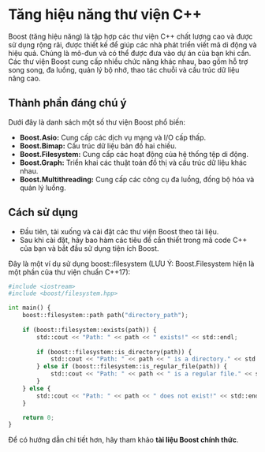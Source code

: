 # Tăng hiệu năng thư viện C++
Boost (tăng hiệu năng) là tập hợp các thư viện C++ chất lượng cao và được sử dụng rộng rãi, được thiết kế để giúp các nhà phát triển viết mã di động và hiệu quả. Chúng là mô-đun và có thể được đưa vào dự án của bạn khi cần. Các thư viện Boost cung cấp nhiều chức năng khác nhau, bao gồm hỗ trợ song song, đa luồng, quản lý bộ nhớ, thao tác chuỗi và cấu trúc dữ liệu nâng cao.
## Thành phần đáng chú ý
Dưới đây là danh sách một số thư viện Boost phổ biến:
- **Boost.Asio:** Cung cấp các dịch vụ mạng và I/O cấp thấp.
- **Boost.Bimap:** Cấu trúc dữ liệu bản đồ hai chiều.
- **Boost.Filesystem:** Cung cấp các hoạt động của hệ thống tệp di động.
- **Boost.Graph:** Triển khai các thuật toán đồ thị và cấu trúc dữ liệu khác nhau.
- **Boost.Multithreading:** Cung cấp các công cụ đa luồng, đồng bộ hóa và quản lý luồng.
## Cách sử dụng
- Đầu tiên, tải xuống và cài đặt các thư viện Boost theo tài liệu.
- Sau khi cài đặt, hãy bao hàm các tiêu đề cần thiết trong mã code C++ của bạn và bắt đầu sử dụng tiện ích Boost.

Đây là một ví dụ sử dụng boost::filesystem (LƯU Ý: Boost.Filesystem hiện là một phần của thư viện chuẩn C++17):
~~~python
#include <iostream>
#include <boost/filesystem.hpp>

int main() {
    boost::filesystem::path path("directory_path");
  
    if (boost::filesystem::exists(path)) {
        std::cout << "Path: " << path << " exists!" << std::endl;
      
        if (boost::filesystem::is_directory(path)) {
            std::cout << "Path: " << path << " is a directory." << std::endl;
        } else if (boost::filesystem::is_regular_file(path)) {
            std::cout << "Path: " << path << " is a regular file." << std::endl;
        }
    } else {
        std::cout << "Path: " << path << " does not exist!" << std::endl;
    }

    return 0;
}
~~~
Để có hướng dẫn chi tiết hơn, hãy tham khảo **tài liệu Boost chính thức**.